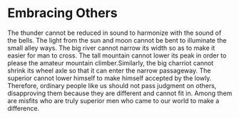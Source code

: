 # Embracing Others

The thunder cannot be reduced in sound to harmonize with the sound of the bells. The light from the sun and moon cannot be bent to illuminate the small alley ways. The big river cannot narrow its width so as to make it easier for man to cross. The tall mountain cannot lower its peak in order to please the amateur mountain climber.Similarly, the big charriot cannot shrink its wheel axle so that it can enter the narrow passageway. The superior cannot lower himself to make himself accepted by the lowly.      Therefore, ordinary people like us should not pass judgment on others, disapproving them because they are different and cannot fit in. Among them are misfits who are truly superior men who came to our world to make a difference.​
